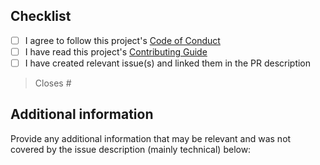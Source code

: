 <!--
SPDX-FileCopyrightText: © 2025 open-nudge <https://github.com/open-nudge>
SPDX-FileContributor: szymonmaszke <github@maszke.co>

SPDX-License-Identifier: Apache-2.0
-->

<!--- pyml disable-next-line first-line-heading,first-line-h1-->

## Checklist

- [ ] I agree to follow this project's [Code of Conduct](https://github.com/open-nudge/.github/blob/main/CODE_OF_CONDUCT.md)
- [ ] I have read this project's [Contributing Guide](https://github.com/open-nudge/.github/blob/main/CONTRIBUTING.md)
- [ ] I have created relevant issue(s) and linked them in the PR description

> Closes #

## Additional information

Provide any additional information that may be relevant and
was not covered by the issue description (mainly technical) below:
